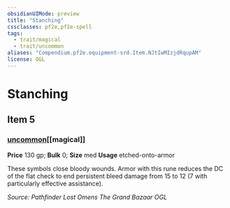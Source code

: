 ```yaml
---
obsidianUIMode: preview
title: "Stanching"
cssclasses: pf2e,pf2e-spell
tags:
  - trait/magical
  - trait/uncommon
aliases: "Compendium.pf2e.equipment-srd.Item.NJtIwMIzjdRqupAM"
license: OGL
---
```

# Stanching
## Item 5
### [uncommon](uncommon "Uncommon Rarity Trait")[[magical]]


**Price** 130 gp; 
**Bulk** 0; **Size** med
**Usage** etched-onto-armor

These symbols close bloody wounds. Armor with this rune reduces the DC of the flat check to end persistent bleed damage from 15 to 12 (7 with particularly effective assistance).

*Source: Pathfinder Lost Omens The Grand Bazaar*
*OGL*